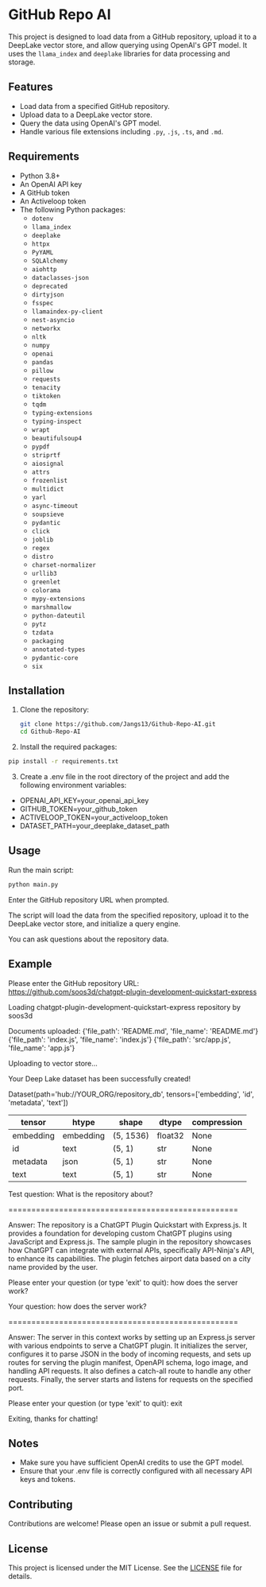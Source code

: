 # GitHub Repo AI

This project is designed to load data from a GitHub repository, upload it to a DeepLake vector store, and allow querying using OpenAI's GPT model. It uses the `llama_index` and `deeplake` libraries for data processing and storage.

## Features

- Load data from a specified GitHub repository.
- Upload data to a DeepLake vector store.
- Query the data using OpenAI's GPT model.
- Handle various file extensions including `.py`, `.js`, `.ts`, and `.md`.

## Requirements

- Python 3.8+
- An OpenAI API key
- A GitHub token
- An Activeloop token
- The following Python packages:
  - `dotenv`
  - `llama_index`
  - `deeplake`
  - `httpx`
  - `PyYAML`
  - `SQLAlchemy`
  - `aiohttp`
  - `dataclasses-json`
  - `deprecated`
  - `dirtyjson`
  - `fsspec`
  - `llamaindex-py-client`
  - `nest-asyncio`
  - `networkx`
  - `nltk`
  - `numpy`
  - `openai`
  - `pandas`
  - `pillow`
  - `requests`
  - `tenacity`
  - `tiktoken`
  - `tqdm`
  - `typing-extensions`
  - `typing-inspect`
  - `wrapt`
  - `beautifulsoup4`
  - `pypdf`
  - `striprtf`
  - `aiosignal`
  - `attrs`
  - `frozenlist`
  - `multidict`
  - `yarl`
  - `async-timeout`
  - `soupsieve`
  - `pydantic`
  - `click`
  - `joblib`
  - `regex`
  - `distro`
  - `charset-normalizer`
  - `urllib3`
  - `greenlet`
  - `colorama`
  - `mypy-extensions`
  - `marshmallow`
  - `python-dateutil`
  - `pytz`
  - `tzdata`
  - `packaging`
  - `annotated-types`
  - `pydantic-core`
  - `six`

## Installation

1. Clone the repository:
   ```bash
   git clone https://github.com/Jangs13/Github-Repo-AI.git
   cd Github-Repo-AI
   
2. Install the required packages:

```bash
pip install -r requirements.txt
```

3. Create a .env file in the root directory of the project and add the following environment variables:

- OPENAI_API_KEY=your_openai_api_key
- GITHUB_TOKEN=your_github_token
- ACTIVELOOP_TOKEN=your_activeloop_token
- DATASET_PATH=your_deeplake_dataset_path

## Usage

Run the main script:

```bash
python main.py
```

Enter the GitHub repository URL when prompted.

The script will load the data from the specified repository, upload it to the DeepLake vector store, and initialize a query engine.

You can ask questions about the repository data. 

## Example

Please enter the GitHub repository URL: https://github.com/soos3d/chatgpt-plugin-development-quickstart-express 

Loading chatgpt-plugin-development-quickstart-express repository by soos3d 

Documents uploaded:
{'file_path': 'README.md', 'file_name': 'README.md'}
{'file_path': 'index.js', 'file_name': 'index.js'}
{'file_path': 'src/app.js', 'file_name': 'app.js'}

Uploading to vector store...

Your Deep Lake dataset has been successfully created!

Dataset(path='hub://YOUR_ORG/repository_db', tensors=['embedding', 'id', 'metadata', 'text'])

| tensor     | htype      | shape     | dtype   | compression |
|------------|------------|-----------|---------|-------------|
| embedding  | embedding  | (5, 1536) | float32 | None        |
| id         | text       | (5, 1)    | str     | None        |
| metadata   | json       | (5, 1)    | str     | None        |
| text       | text       | (5, 1)    | str     | None        |

   
Test question: What is the repository about?

==================================================

Answer: The repository is a ChatGPT Plugin Quickstart with Express.js. It provides a foundation for
developing custom ChatGPT plugins using JavaScript and Express.js. The sample plugin in the
repository showcases how ChatGPT can integrate with external APIs, specifically API-Ninja's API, to
enhance its capabilities. The plugin fetches airport data based on a city name provided by the user.

Please enter your question (or type 'exit' to quit): how does the server work?

Your question: how does the server work?

==================================================

Answer: The server in this context works by setting up an Express.js server with various endpoints to serve
a ChatGPT plugin. It initializes the server, configures it to parse JSON in the body of incoming
requests, and sets up routes for serving the plugin manifest, OpenAPI schema, logo image, and
handling API requests. It also defines a catch-all route to handle any other requests. Finally, the
server starts and listens for requests on the specified port.

Please enter your question (or type 'exit' to quit): exit

Exiting, thanks for chatting!

## Notes

- Make sure you have sufficient OpenAI credits to use the GPT model.
- Ensure that your .env file is correctly configured with all necessary API keys and tokens.

## Contributing
Contributions are welcome! Please open an issue or submit a pull request.

## License
This project is licensed under the MIT License. See the [LICENSE](https://github.com/Jangs13/github_repo_AI?tab=MIT-1-ov-file)
 file for details.


